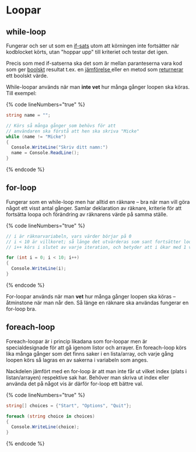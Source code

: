 # Loopar

## while-loop

Fungerar och ser ut som en [if-sats](if-satser.md) utom att körningen inte fortsätter när kodblocket körts, utan "hoppar upp" till kriteriet och testar det igen.

Precis som med if-satserna ska det som är mellan paranteserna vara kod som ger [boolskt](datatyper/#bool) resultat t.ex. en [jämförelse ](operatorer.md#boolska)eller en metod som [returnerar ](egna-metoder.md#returnering)ett boolskt värde.

While-loopar används när man **inte vet** hur många gånger loopen ska köras. Till exempel:

{% code lineNumbers="true" %}
```csharp
string name = "";

// Körs så många gånger som behövs för att 
// användaren ska förstå att hen ska skriva "Micke"
while (name != "Micke")
{
  Console.WriteLine("Skriv ditt namn:")
  name = Console.ReadLine();
}
```
{% endcode %}

## for-loop

Fungerar som en while-loop men har alltid en räknare – bra när man vill göra något ett visst antal gånger. Samlar deklaration av räknare, kriterie för att fortsätta loopa och förändring av räknarens värde på samma ställe.

{% code lineNumbers="true" %}
```csharp
// i är räknarvariabeln, vars värder börjar på 0
// i < 10 är villkoret; så länge det utvärderas som sant fortsätter loopen köras
// i++ körs i slutet av varje iteration, och betyder att i ökar med 1 varje gång

for (int i = 0; i < 10; i++)
{
  Console.WriteLine(i);
}
```
{% endcode %}

For-loopar används när man **vet** hur många gånger loopen ska köras – åtminstone när man når den. Så länge en räknare ska användas fungerar en for-loop bra.

## foreach-loop

Foreach-loopar är i princip likadana som for-loopar men är specialdesignade för att gå igenom listor och arrayer. En foreach-loop körs lika många gånger som det finns saker i en lista/array, och varje gång loopen körs så lagras en av sakerna i variabeln som anges.

Nackdelen jämfört med en for-loop är att man inte får ut vilket index (plats i listan/arrayen) respektive sak har. Behöver man skriva ut index eller använda det på något vis är därför for-loop ett bättre val.

{% code lineNumbers="true" %}
```csharp
string[] choices = {"Start", "Options", "Quit"};

foreach (string choice in choices)
{
  Console.WriteLine(choice);
}
```
{% endcode %}
